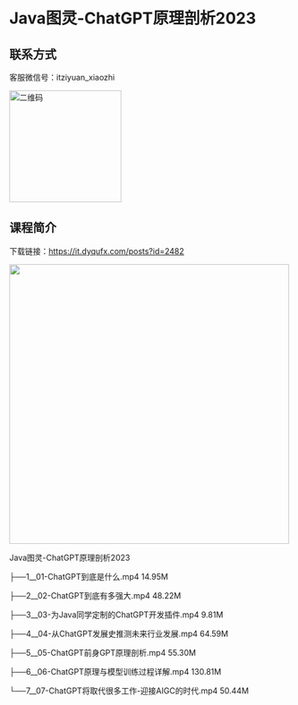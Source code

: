 # Java图灵-ChatGPT原理剖析2023

## 联系方式

客服微信号：itziyuan_xiaozhi

<img src="https://ziyuanyun.oss-cn-guangzhou.aliyuncs.com/common/20240614073449/666b82192834a.jpg" width="200" height="200" alt="二维码">

## 课程简介

下载链接：https://it.dyqufx.com/posts?id=2482

<img src="https://ziyuanyun.oss-cn-guangzhou.aliyuncs.com/yun/20240515184023/66449117011d8.jpg" width="500" alt="">

  Java图灵-ChatGPT原理剖析2023



 ├──1__01-ChatGPT到底是什么.mp4 14.95M

 ├──2__02-ChatGPT到底有多强大.mp4 48.22M

 ├──3__03-为Java同学定制的ChatGPT开发插件.mp4 9.81M

 ├──4__04-从ChatGPT发展史推测未来行业发展.mp4 64.59M

 ├──5__05-ChatGPT前身GPT原理剖析.mp4 55.30M

 ├──6__06-ChatGPT原理与模型训练过程详解.mp4 130.81M

 └──7__07-ChatGPT将取代很多工作-迎接AIGC的时代.mp4 50.44M

  
